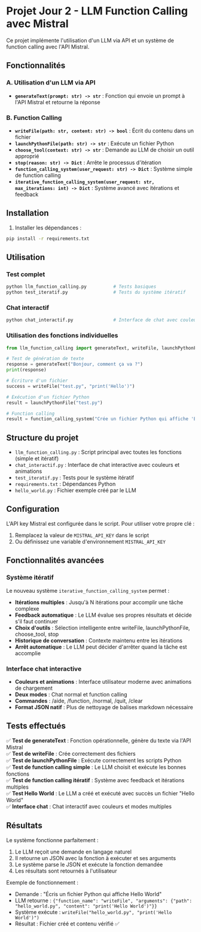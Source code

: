 # Projet Jour 2 - LLM Function Calling avec Mistral

Ce projet implémente l'utilisation d'un LLM via API et un système de function calling avec l'API Mistral.

## Fonctionnalités

### A. Utilisation d'un LLM via API

- **`generateText(prompt: str) -> str`** : Fonction qui envoie un prompt à l'API Mistral et retourne la réponse

### B. Function Calling

- **`writeFile(path: str, content: str) -> bool`** : Écrit du contenu dans un fichier
- **`launchPythonFile(path: str) -> str`** : Exécute un fichier Python
- **`choose_tool(context: str) -> str`** : Demande au LLM de choisir un outil approprié
- **`stop(reason: str) -> Dict`** : Arrête le processus d'itération
- **`function_calling_system(user_request: str) -> Dict`** : Système simple de function calling
- **`iterative_function_calling_system(user_request: str, max_iterations: int) -> Dict`** : Système avancé avec itérations et feedback

## Installation

1. Installer les dépendances :
```bash
pip install -r requirements.txt
```

## Utilisation

### Test complet
```bash
python llm_function_calling.py          # Tests basiques
python test_iteratif.py                 # Tests du système itératif
```

### Chat interactif
```bash
python chat_interactif.py               # Interface de chat avec couleurs et animations
```

### Utilisation des fonctions individuelles

```python
from llm_function_calling import generateText, writeFile, launchPythonFile, function_calling_system

# Test de génération de texte
response = generateText("Bonjour, comment ça va ?")
print(response)

# Écriture d'un fichier
success = writeFile("test.py", "print('Hello')")

# Exécution d'un fichier Python
result = launchPythonFile("test.py")

# Function calling
result = function_calling_system("Crée un fichier Python qui affiche 'Bonjour le monde'")
```

## Structure du projet

- `llm_function_calling.py` : Script principal avec toutes les fonctions (simple et itératif)
- `chat_interactif.py` : Interface de chat interactive avec couleurs et animations
- `test_iteratif.py` : Tests pour le système itératif
- `requirements.txt` : Dépendances Python
- `hello_world.py` : Fichier exemple créé par le LLM

## Configuration

L'API key Mistral est configurée dans le script. Pour utiliser votre propre clé :

1. Remplacez la valeur de `MISTRAL_API_KEY` dans le script
2. Ou définissez une variable d'environnement `MISTRAL_API_KEY`

## Fonctionnalités avancées

### Système itératif
Le nouveau système `iterative_function_calling_system` permet :
- **Itérations multiples** : Jusqu'à N itérations pour accomplir une tâche complexe
- **Feedback automatique** : Le LLM évalue ses propres résultats et décide s'il faut continuer
- **Choix d'outils** : Sélection intelligente entre writeFile, launchPythonFile, choose_tool, stop
- **Historique de conversation** : Contexte maintenu entre les itérations
- **Arrêt automatique** : Le LLM peut décider d'arrêter quand la tâche est accomplie

### Interface chat interactive
- **Couleurs et animations** : Interface utilisateur moderne avec animations de chargement
- **Deux modes** : Chat normal et function calling
- **Commandes** : /aide, /function, /normal, /quit, /clear
- **Format JSON natif** : Plus de nettoyage de balises markdown nécessaire

## Tests effectués

✅ **Test de generateText** : Fonction opérationnelle, génère du texte via l'API Mistral  
✅ **Test de writeFile** : Crée correctement des fichiers  
✅ **Test de launchPythonFile** : Exécute correctement les scripts Python  
✅ **Test de function calling simple** : Le LLM choisit et exécute les bonnes fonctions  
✅ **Test de function calling itératif** : Système avec feedback et itérations multiples  
✅ **Test Hello World** : Le LLM a créé et exécuté avec succès un fichier "Hello World"  
✅ **Interface chat** : Chat interactif avec couleurs et modes multiples

## Résultats

Le système fonctionne parfaitement :
1. Le LLM reçoit une demande en langage naturel
2. Il retourne un JSON avec la fonction à exécuter et ses arguments
3. Le système parse le JSON et exécute la fonction demandée
4. Les résultats sont retournés à l'utilisateur

Exemple de fonctionnement :
- Demande : "Écris un fichier Python qui affiche Hello World"
- LLM retourne : `{"function_name": "writeFile", "arguments": {"path": "hello_world.py", "content": "print('Hello World')"}}`
- Système exécute : `writeFile("hello_world.py", "print('Hello World')")`
- Résultat : Fichier créé et contenu vérifié ✅ 